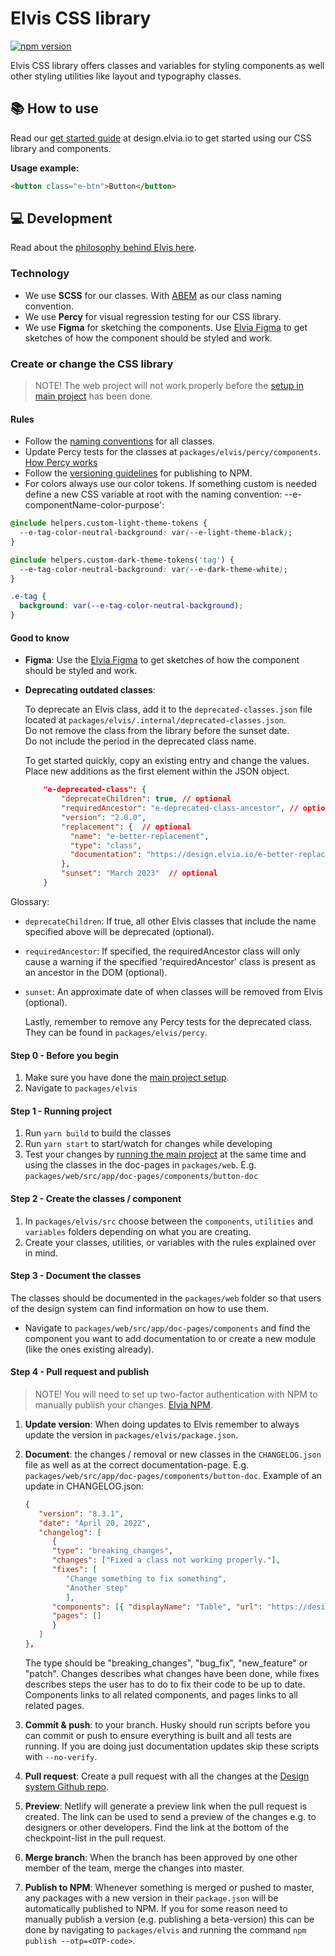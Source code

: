 # Elvis CSS library

[![npm version](https://badge.fury.io/js/%40elvia%2Felvis.svg)](https://badge.fury.io/js/%40elvia%2Felvis)

Elvis CSS library offers classes and variables for styling components as well other styling utilities like
layout and typography classes.

## 📚 How to use

Read our [get started guide](https://design.elvia.io/about/get-started) at design.elvia.io to get started
using our CSS library and components.

**Usage example:**

```html
<button class="e-btn">Button</button>
```

## 💻 Development

Read about the
[philosophy behind Elvis here](https://elvia.atlassian.net/wiki/spaces/TEAMATOM/pages/311690311/Teknisk+filosofi+for+stilbiblioteket+Elvis).

### Technology

- We use **SCSS** for our classes. With [ABEM](https://css-tricks.com/abem-useful-adaptation-bem/) as our
  class naming convention.
- We use **Percy** for visual regression testing for our CSS library.
- We use **Figma** for sketching the components. Use
  [Elvia Figma](https://www.figma.com/files/880078299274452916/project/5995782/%F0%9F%92%9A-Designsystemet?fuid=911220117114249697)
  to get sketches of how the component should be styled and work.

### Create or change the CSS library

> NOTE! The web project will not work properly before the
> [setup in main project](https://github.com/3lvia/designsystem/blob/master/README.md) has been done.

#### Rules

- Follow the
  [naming conventions](https://elvia.atlassian.net/wiki/spaces/TEAMATOM/pages/309464209/Navnekonvensjoner#Klasser)
  for all classes.
- Update Percy tests for the classes at `packages/elvis/percy/components`.
  [How Percy works](https://percy.io/how-it-works)
- Follow the
  [versioning guidelines](<https://elvia.atlassian.net/wiki/spaces/TEAMATOM/pages/10421994468/Retningslinjer+for+versjonering#Stilbiblitoeket-(Elvis)>)
  for publishing to NPM.
- For colors always use our color tokens. If something custom is needed define a new CSS variable at root with
  the naming convention: --e-componentName-color-purpose':

```css
@include helpers.custom-light-theme-tokens {
  --e-tag-color-neutral-background: var(--e-light-theme-black);
}

@include helpers.custom-dark-theme-tokens('tag') {
  --e-tag-color-neutral-background: var(--e-dark-theme-white);
}

.e-tag {
  background: var(--e-tag-color-neutral-background);
}
```

#### Good to know

- **Figma**: Use the
  [Elvia Figma](https://www.figma.com/files/880078299274452916/project/5995782/%F0%9F%92%9A-Designsystemet?fuid=911220117114249697)
  to get sketches of how the component should be styled and work.
- **Deprecating outdated classes**:

  To deprecate an Elvis class, add it to the `deprecated-classes.json` file located at
  `packages/elvis/.internal/deprecated-classes.json`. <br/>Do not remove the class from the library before the
  sunset date. <br/>Do not include the period in the deprecated class name.

  To get started quickly, copy an existing entry and change the values. Place new additions as the first
  element within the JSON object.

  ```json
      "e-deprecated-class": {
          "deprecateChildren": true, // optional
          "requiredAncestor": "e-deprecated-class-ancestor", // optional
          "version": "2.0.0",
          "replacement": {  // optional
      	    "name": "e-better-replacement",
      	    "type": "class",
      	    "documentation": "https://design.elvia.io/e-better-replacement"
          },
          "sunset": "March 2023"  // optional
      }
  ```

Glossary:

- `deprecateChildren`: If true, all other Elvis classes that include the name specified above will be
  deprecated (optional).

- `requiredAncestor`: If specified, the requiredAncestor class will only cause a warning if the specified
  'requiredAncestor' class is present as an ancestor in the DOM (optional).

- `sunset`: An approximate date of when classes will be removed from Elvis (optional).

  Lastly, remember to remove any Percy tests for the deprecated class. They can be found in
  `packages/elvis/percy`.

#### **Step 0 - Before you begin**

1. Make sure you have done the
   [main project setup](https://github.com/3lvia/designsystem/blob/master/README.md).
2. Navigate to `packages/elvis`

#### **Step 1 - Running project**

1. Run `yarn build` to build the classes
2. Run `yarn start` to start/watch for changes while developing
3. Test your changes by [running the main project](https://github.com/3lvia/designsystem#setup) at the same
   time and using the classes in the doc-pages in `packages/web`. E.g.
   `packages/web/src/app/doc-pages/components/button-doc`

#### **Step 2 - Create the classes / component**

1. In `packages/elvis/src` choose between the `components`, `utilities` and `variables` folders depending on
   what you are creating.
2. Create your classes, utilities, or variables with the rules explained over in mind.

#### **Step 3 - Document the classes**

The classes should be documented in the `packages/web` folder so that users of the design system can find
information on how to use them.

- Navigate to `packages/web/src/app/doc-pages/components` and find the component you want to add documentation
  to or create a new module (like the ones existing already).

#### **Step 4 - Pull request and publish**

> NOTE! You will need to set up two-factor authentication with NPM to manually publish your changes.
> [Elvia NPM](https://www.npmjs.com/org/elvia).

1. **Update version**: When doing updates to Elvis remember to always update the version in
   `packages/elvis/package.json`.
2. **Document**: the changes / removal or new classes in the `CHANGELOG.json` file as well as at the correct
   documentation-page. E.g. `packages/web/src/app/doc-pages/components/button-doc`. Example of an update in
   CHANGELOG.json:

   ```json
   {
      "version": "8.3.1",
      "date": "April 20, 2022",
      "changelog": [
         {
         "type": "breaking_changes",
         "changes": ["Fixed a class not working properly."],
         "fixes": [
            "Change something to fix something",
            "Another step"
            ],
         "components": [{ "displayName": "Table", "url": "https://design.elvia.io/components/table" }],
         "pages": []
         }
      ]
   },
   ```

   The type should be "breaking_changes", "bug_fix", "new_feature" or "patch". Changes describes what changes
   have been done, while fixes describes steps the user has to do to fix their code to be up to date.
   Components links to all related components, and pages links to all related pages.

3. **Commit & push**: to your branch. Husky should run scripts before you can commit or push to ensure
   everything is built and all tests are running. If you are doing just documentation updates skip these
   scripts with `--no-verify`.
4. **Pull request**: Create a pull request with all the changes at the
   [Design system Github repo](https://github.com/3lvia/designsystem/pulls).
5. **Preview**: Netlify will generate a preview link when the pull request is created. The link can be used to
   send a preview of the changes e.g. to designers or other developers. Find the link at the bottom of the
   checkpoint-list in the pull request.
6. **Merge branch**: When the branch has been approved by one other member of the team, merge the changes into
   master.
7. **Publish to NPM**: Whenever something is merged or pushed to master, any packages with a new version in
   their `package.json` will be automatically published to NPM. If you for some reason need to manually
   publish a version (e.g. publishing a beta-version) this can be done by navigating to `packages/elvis` and
   running the command `npm publish --otp=<OTP-code>`.

